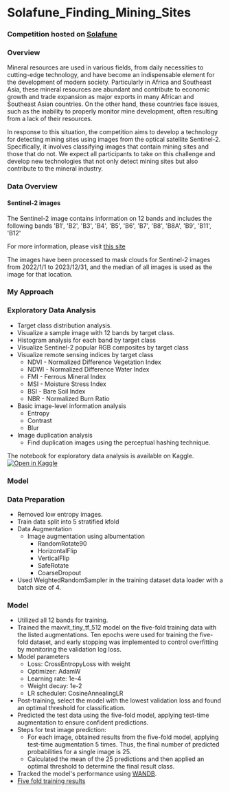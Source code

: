 # Solafune_Finding_Mining_Sites
### Competition hosted on [Solafune](https://solafune.com/competitions/58406cd6-c3bb-4f7a-85c7-c5a1ad67ca03?menu=about&tab=&modal=%22%22&topicId=7a2f801e-6e05-455e-b9a7-74755503423a)
### Overview
Mineral resources are used in various fields, from daily necessities to cutting-edge technology, and have become an indispensable element for the development of modern society. Particularly in Africa and Southeast Asia, these mineral resources are abundant and contribute to economic growth and trade expansion as major exports in many African and Southeast Asian countries. On the other hand, these countries face issues, such as the inability to properly monitor mine development, often resulting from a lack of their resources.

In response to this situation, the competition aims to develop a technology for detecting mining sites using images from the optical satellite Sentinel-2. Specifically, it involves classifying images that contain mining sites and those that do not.
We expect all participants to take on this challenge and develop new technologies that not only detect mining sites but also contribute to the mineral industry.

### Data Overview
#### Sentinel-2 images

The Sentinel-2 image contains information on 12 bands and includes the following bands 'B1', 'B2', 'B3', 'B4', 'B5', 'B6', 'B7', 'B8', 'B8A', 'B9', 'B11', 'B12'

For more information, please visit [this site](https://developers.google.com/earth-engine/datasets/catalog/COPERNICUS_S2_SR_HARMONIZED#bands)

The images have been processed to mask clouds for Sentinel-2 images from 2022/1/1 to 2023/12/31, and the median of all images is used as the image for that location.

### My Approach
### Exploratory Data Analysis
  * Target class distribution analysis.
  * Visualize a sample image with 12 bands by target class.
  * Histogram analysis for each band by target class
  * Visualize Sentinel-2 popular RGB composites by target class
  * Visualize remote sensing indices by target class
    * NDVI - Normalized Difference Vegetation Index
    * NDWI - Normalized Difference Water Index
    * FMI - Ferrous Mineral Index
    * MSI - Moisture Stress Index
    * BSI - Bare Soil Index
    * NBR - Normalized Burn Ratio
  * Basic image-level information analysis
    * Entropy
    * Contrast
    * Blur
  * Image duplication analysis
    * Find duplication images using the perceptual hashing technique.
      
The notebook for exploratory data analysis is available on Kaggle.[![Open in Kaggle](https://img.shields.io/static/v1?label=&message=Open%20in%20Kaggle&labelColor=grey&color=blue&logo=kaggle)](https://www.kaggle.com/code/hari141v/solafune-finding-mining-sites-eda)

### Model

### Data Preparation
 * Removed low entropy images.
 * Train data split into 5 stratified kfold
 * Data Augmentation
   * Image augmentation using albumentation
     * RandomRotate90
     * HorizontalFlip
     * VerticalFlip
     * SafeRotate
     * CoarseDropout
 * Used WeightedRandomSampler in the training dataset data loader with a batch size of 4.
### Model
 * Utilized all 12 bands for training.
 * Trained the maxvit_tiny_tf_512 model on the five-fold training data with the listed augmentations. Ten epochs were used for training the five-fold dataset, and early stopping was implemented to control overfitting by monitoring the validation log loss.
 * Model parameters
   * Loss: CrossEntropyLoss with weight
   * Optimizer: AdamW
   * Learning rate: 1e-4
   * Weight decay: 1e-2
   * LR scheduler: CosineAnnealingLR
 * Post-training, select the model with the lowest validation loss and found an optimal threshold for classification.
 * Predicted the test data using the five-fold model, applying test-time augmentation to ensure confident predictions.
 * Steps for test image prediction:
   * For each image, obtained results from the five-fold model, applying test-time augmentation 5 times. Thus, the final number of predicted probabilities for a single image is 25.
   * Calculated the mean of the 25 predictions and then applied an optimal threshold to determine the final result class.
 * Tracked the model's performance using [WANDB](https://wandb.ai/hari141v/Solafune_Finding_Mining_Sites_maxvit_tiny_tf_512_in1k_12ch_removed_low_entr_img/overview?nw=nwuserhari141v).
 * [Five fold training results](https://github.com/hariprasath-v/Solafune_Finding_Mining_Sites/blob/main/maxvit_tiny_tf_512_in1k_5_fold_eval_results_ch12_low_entr_img_removed.csv)

